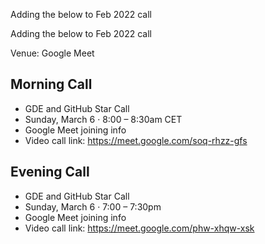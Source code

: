 Adding the below to Feb 2022 call


Adding the below to Feb 2022 call

Venue: Google Meet
## Morning Call

- GDE and GitHub Star Call
- Sunday, March 6 · 8:00 – 8:30am CET
- Google Meet joining info
- Video call link: https://meet.google.com/soq-rhzz-gfs

## Evening Call

- GDE and GitHub Star Call
- Sunday, March 6 · 7:00 – 7:30pm
- Google Meet joining info
- Video call link: https://meet.google.com/phw-xhqw-xsk
